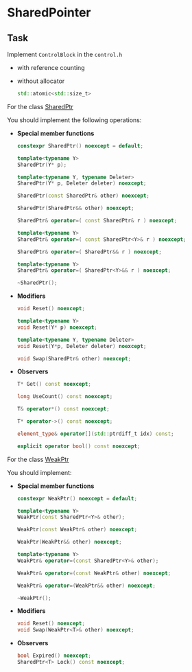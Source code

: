 # SharedPointer

## Task

Implement `ControlBlock` in the `control.h`
* with reference counting
* without allocator
    
    ```c++
    std::atomic<std::size_t>
    ```

For the class [SharedPtr](https://en.cppreference.com/w/cpp/memory/shared_ptr)

You should implement the following operations:
* **Special member functions**

    ```c++
    constexpr SharedPtr() noexcept = default;

    template<typename Y>
    SharedPtr(Y* p);

    template<typename Y, typename Deleter>
    SharedPtr(Y* p, Deleter deleter) noexcept;

    SharedPtr(const SharedPtr& other) noexcept;

    SharedPtr(SharedPtr&& other) noexcept;

    SharedPtr& operator=( const SharedPtr& r ) noexcept;

    template<typename Y>
    SharedPtr& operator=( const SharedPtr<Y>& r ) noexcept;

    SharedPtr& operator=( SharedPtr&& r ) noexcept;

    template<typename Y>
    SharedPtr& operator=( SharedPtr<Y>&& r ) noexcept;

    ~SharedPtr();
    ```

* **Modifiers**

    ```c++
    void Reset() noexcept;

    template<typename Y>
    void Reset(Y* p) noexcept;

    template<typename Y, typename Deleter>
    void Reset(Y*p, Deleter deleter) noexcept;

    void Swap(SharedPtr& other) noexcept;
    ```

* **Observers**

    ```c++
    T* Get() const noexcept;

    long UseCount() const noexcept;

    T& operator*() const noexcept;

    T* operator->() const noexcept;

    element_type& operator[](std::ptrdiff_t idx) const;

    explicit operator bool() const noexcept;
    ```


For the class [WeakPtr](https://en.cppreference.com/w/cpp/memory/weak_ptr)

You should implement:
* **Special member functions**

    ```c++
    constexpr WeakPtr() noexcept = default;
    
    template<typename Y>
    WeakPtr(const SharedPtr<Y>& other);
    
    WeakPtr(const WeakPtr& other) noexcept;
    
    WeakPtr(WeakPtr&& other) noexcept;
    
    template<typename Y>
    WeakPtr& operator=(const SharedPtr<Y>& other);
    
    WeakPtr& operator=(const WeakPtr& other) noexcept;
    
    WeakPtr& operator=(WeakPtr&& other) noexcept;

    ~WeakPtr();
    ```

* **Modifiers**

    ```c++
    void Reset() noexcept;
    void Swap(WeakPtr<T>& other) noexcept;
    ```

* **Observers**

    ```c++
    bool Expired() noexcept;
    SharedPtr<T> Lock() const noexcept;
    ```
